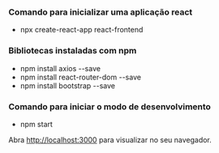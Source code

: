 ### Comando para inicializar uma aplicação react

- npx create-react-app react-frontend

### Bibliotecas instaladas com npm

- npm install axios --save
- npm install react-router-dom --save
- npm install bootstrap --save

### Comando para iniciar o modo de desenvolvimento

- npm start

Abra [http://localhost:3000](http://localhost:3000) para visualizar no seu navegador.
